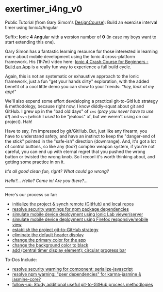 # exertimer_i4ng_v0

Public Tutorial (from Gary Simon's [DesignCourse](https://www.youtube.com/channel/UCVyRiMvfUNMA1UPlDPzG5Ow)): Build an exercise interval timer using Ionic4/Angular

Suffix: **I**onic **4** A**ng**ular with a  **v**ersion number of **0** (in case my boys want to start extending this one).


Gary Simon has a fantastic learning resource for those interested in learning more about mobile development using the Ionic 4 cross-platform framework. His (1h7m) video here: [Ionic 4 Crash Course for Beginners - Build an App](https://www.youtube.com/watch?v=qTdwUpQRptc) is a really fun way to experience a full build cycle.  

Again, this is not an systematic or exhaustive approach to the Ionic framework, just a fun "get your hands dirty" exploration, with the added benefit of a cool little demo you can  show to your friends: _"hey, look at my app!"_

We'll also expend some effort devdeloping a practical git-to-GitHub strategy & methodology, because right now, I know diddly-squat about git and GitHub.  I grew up in the "bad old days" of `cvs` (_pray you never have to use it!_) and `svn` (which I _used_ to be "jealous" of, but we weren't using on our project). Hah!

Have to say, I'm impressed by git/GitHub.  But, just like any firearm, you have to understand safety, and have an instinct to keep  the "danger-end of the stick" pointed in the "safe-ish" direction (downrange).  And, it's got a lot of control buttons, so like any (too?) complex weapon system, if you're not careful, you can end up with eternal regret that you pushed the wrong button or twisted the wrong knob.  So I reconl it's worth thinking about, and getting some practice in on it.

_It's all good clean fun, right?  What could go wrong?_

_Hello?...  Hello?  Come in!  Are you there?..._

---

Here's our process so far:

- [initialize the project & synch remote (GitHub) and local repos](https://github.com/dpcunningham/exertimer_i4ng_v0/issues/1)
- [resolve security warnings for npm package dependencies](https://github.com/dpcunningham/exertimer_i4ng_v0/issues/3)
- [simulate mobile device deployment using Ionic Lab viewer/server](https://github.com/dpcunningham/exertimer_i4ng_v0/issues/4)
- [simulate mobile device deployment using Firefox responsive/mobile view](https://github.com/dpcunningham/exertimer_i4ng_v0/issues/5)
- [establish the project git-to-GitHub strategy](https://github.com/dpcunningham/exertimer_i4ng_v0/issues/6)
- [eliminate the default header display](https://github.com/dpcunningham/exertimer_i4ng_v0/issues/7)
- [change the primary color for the app](https://github.com/dpcunningham/exertimer_i4ng_v0/issues/8)
- [change the background color to black](https://github.com/dpcunningham/exertimer_i4ng_v0/issues/9)
- [add (central timer display element): circular progress bar](https://github.com/dpcunningham/exertimer_i4ng_v0/issues/11)

To-Dos Include:
- [resolve security warning for component: serialize-javascript](https://github.com/dpcunningham/exertimer_i4ng_v0/issues/2)
- [resolve npm warning: "peer dependencies" for karma-jasmine & jasmine-core?](https://github.com/dpcunningham/exertimer_i4ng_v0/issues/12)
- [follow-up: Study additional useful git-to-GitHub process methodlogies](https://github.com/dpcunningham/exertimer_i4ng_v0/issues/10)






